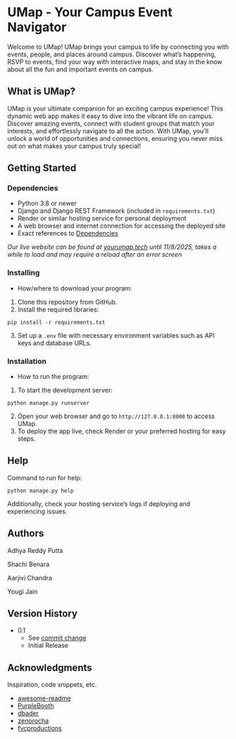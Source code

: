 # UMap - Your Campus Event Navigator

Welcome to UMap! UMap brings your campus to life by connecting you with events, people, and places around campus. Discover what’s happening, RSVP to events, find your way with interactive maps, and stay in the know about all the fun and important events on campus.

## What is UMap?

UMap is your ultimate companion for an exciting campus experience! This dynamic web app makes it easy to dive into the vibrant life on campus. Discover amazing events, connect with student groups that match your interests, and effortlessly navigate to all the action. With UMap, you'll unlock a world of opportunities and connections, ensuring you never miss out on what makes your campus truly special!

## Getting Started

### Dependencies

* Python 3.8 or newer
* Django and Django REST Framework (included in `requirements.txt`)
* Render or similar hosting service for personal deployment
* A web browser and internet connection for accessing the deployed site
* Exact references to [Dependencies](https://github.com/yougijain/UMap/network/dependencies)

*Our live website can be found at [yourumap.tech](https://yourumap.tech) until 11/8/2025, takes a while to load and may require a reload after an error screen*

### Installing

* How/where to download your program:
1. Clone this repository from GitHub.
2. Install the required libraries:
```
pip install -r requirements.txt
```
3. Set up a `.env` file with necessary environment variables such as API keys and database URLs.


### Installation

* How to run the program:
1. To start the development server:
  ```
  python manage.py runserver
  ```
2. Open your web browser and go to `http://127.0.0.1:8000` to access UMap.
3. To deploy the app live, check Render or your preferred hosting for easy steps.

## Help

Command to run for help:
```
python manage.py help
```
Additionally, check your hosting service’s logs if deploying and experiencing issues.

## Authors

Adhya Reddy Putta

Shachi Benara

Aarjivi Chandra

Yougi Jain

## Version History

* 0.1
    * See [commit change](https://github.com/yougijain/UMap/graphs/commit-activity)
    * Initial Release

## Acknowledgments

Inspiration, code snippets, etc.
* [awesome-readme](https://github.com/matiassingers/awesome-readme)
* [PurpleBooth](https://gist.github.com/PurpleBooth/109311bb0361f32d87a2)
* [dbader](https://github.com/dbader/readme-template)
* [zenorocha](https://gist.github.com/zenorocha/4526327)
* [fvcproductions](https://gist.github.com/fvcproductions/1bfc2d4aecb01a834b46)

